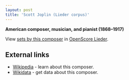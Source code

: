 ```yaml
---
layout: post
title: 'Scott Joplin (Lieder corpus)'
---
```


__American composer, musician, and pianist (1868–1917)__

View [sets by this composer] in [OpenScore Lieder].

[sets by this composer]: https://musescore.com/openscore-lieder-corpus/sets?order=title&text=Joplin,+Scott
[OpenScore Lieder]: https://musescore.com/openscore-lieder-corpus

## External links

- [Wikipedia] - learn about this composer.
- [Wikidata] - get data about this composer.

[Wikipedia]: https://en.wikipedia.org/wiki/Scott_Joplin
[Wikidata]: https://www.wikidata.org/wiki/Q191499
